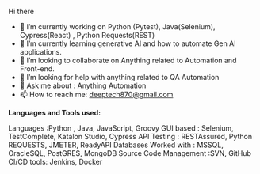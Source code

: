 Hi there

- 🔭 I’m currently working on Python (Pytest), Java(Selenium), Cypress(React) , Python Requests(REST)
- 🌱 I’m currently learning generative AI and how to automate Gen AI applications.
- 👯 I’m looking to collaborate on Anything related to Automation and Front-end.
- 🤔 I’m looking for help with anything related to QA Automation
- 💬 Ask me about : Anything Automation
- 📫 How to reach me: deeptech870@gmail.com

**Languages and Tools used:**

Languages :Python , Java, JavaScript, Groovy
GUI based : Selenium, TestComplete, Katalon Studio, Cypress
API Testing : RESTAssured, Python REQUESTS, JMETER, ReadyAPI
Databases Worked with : MSSQL, OracleSQL, PostGRES, MongoDB
Source Code Management :SVN, GitHub
CI/CD tools: Jenkins, Docker


 

<!--**deeptech86/deeptech86** is a ✨ _special_ ✨ repository because its `README.md` (this file) appears on your GitHub profile. 
